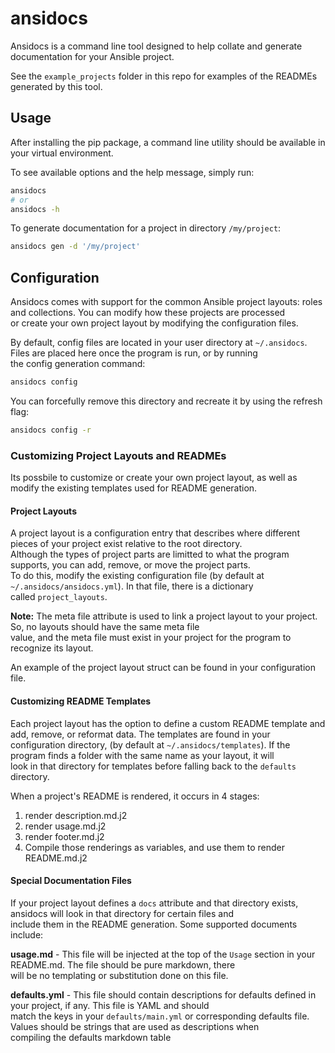 # ansidocs

Ansidocs is a command line tool designed to help collate and generate documentation for your Ansible project. <br>

See the `example_projects` folder in this repo for examples of the READMEs generated by this tool.

## Usage

After installing the pip package, a command line utility should be available in your virtual environment.

To see available options and the help message, simply run:
``` bash
ansidocs
# or
ansidocs -h
```

To generate documentation for a project in directory `/my/project`:
``` bash
ansidocs gen -d '/my/project'
```

## Configuration

Ansidocs comes with support for the common Ansible project layouts: roles and collections. You can modify how these projects are processed <br>
or create your own project layout by modifying the configuration files.

By default, config files are located in your user directory at `~/.ansidocs`. Files are placed here once the program is run, or by running <br>
the config generation command:
```bash
ansidocs config
```

You can forcefully remove this directory and recreate it by using the refresh flag:
```bash
ansidocs config -r
```

### Customizing Project Layouts and READMEs

Its possbile to customize or create your own project layout, as well as modify the existing templates used for README generation.

#### Project Layouts

A project layout is a configuration entry that describes where different pieces of your project exist relative to the root directory. <br>
Although the types of project parts are limitted to what the program supports, you can add, remove, or move the project parts. <br>
To do this, modify the existing configuration file (by default at `~/.ansidocs/ansidocs.yml`). In that file, there is a dictionary <br>
called `project_layouts`. <br>

<b>Note:</b> The meta file attribute is used to link a project layout to your project. So, no layouts should have the same meta file <br>
value, and the meta file must exist in your project for the program to recognize its layout.

An example of the project layout struct can be found in your configuration file.

#### Customizing README Templates

Each project layout has the option to define a custom README template and add, remove, or reformat data. The templates are found in your <br>
configuration directory, (by default at `~/.ansidocs/templates`). If the program finds a folder with the same name as your layout, it will <br>
look in that directory for templates before falling back to the `defaults` directory.

When a project's README is rendered, it occurs in 4 stages:
1. render description.md.j2
2. render usage.md.j2
3. render footer.md.j2
4. Compile those renderings as variables, and use them to render README.md.j2

#### Special Documentation Files

If your project layout defines a `docs` attribute and that directory exists, ansidocs will look in that directory for certain files and <br>
include them in the README generation. Some supported documents include:

<b>usage.md</b> - This file will be injected at the top of the `Usage` section in your README.md. The file should be pure markdown, there <br>
will be no templating or substitution done on this file.

<b>defaults.yml</b> - This file should contain descriptions for defaults defined in your project, if any. This file is YAML and should <br>
match the keys in your `defaults/main.yml` or corresponding defaults file. Values should be strings that are used as descriptions when <br>
compiling the defaults markdown table
